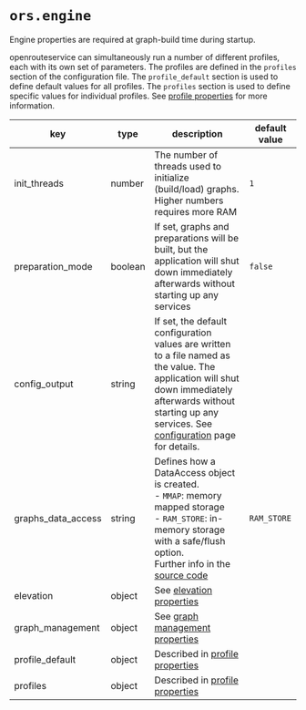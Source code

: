 # `ors.engine`

Engine properties are required at graph-build time during startup.

openrouteservice can simultaneously run a number of different profiles, each with its own set of parameters. The
profiles are defined in the `profiles` section of the configuration file. The `profile_default` section is used to
define default values for all profiles. The `profiles` section is used to define specific values for individual
profiles. See [profile properties](profiles/) for more information.

| key                | type    | description                                                                                                                                                                                                                                                                                          | default value |
|--------------------|---------|------------------------------------------------------------------------------------------------------------------------------------------------------------------------------------------------------------------------------------------------------------------------------------------------------|---------------|
| init_threads       | number  | The number of threads used to initialize (build/load) graphs. Higher numbers requires more RAM                                                                                                                                                                                                       | `1`           |
| preparation_mode   | boolean | If set, graphs and preparations will be built, but the application will shut down immediately afterwards without starting up any services                                                                                                                                                            | `false`       |
| config_output      | string  | If set, the default configuration values are written to a file named as the value. The application will shut down immediately afterwards without starting up any services. See [configuration](../index.md#configuration-defaults-output) page for details.                                          |             |
| graphs_data_access | string  | Defines how a DataAccess object is created. <br> - `MMAP`: memory mapped storage <br> - `RAM_STORE`: in-memory storage with a safe/flush option.<br> Further info in the [source code](https://github.com/GIScience/graphhopper/blob/ors_4.0/core/src/main/java/com/graphhopper/storage/DAType.java) | `RAM_STORE`   |
| elevation          | object  | See [elevation properties](elevation.md)                                                                                                                                                                                                                                                             |               |
| graph_management   | object  | See [graph management properties](graph-management.md)                                                                                                                                                                                                                                               |               |
| profile_default    | object  | Described in [profile properties](profiles/)                                                                                                                                                                                                                                                         |               |
| profiles           | object  | Described in [profile properties](profiles/)                                                                                                                                                                                                                                                         |               |

